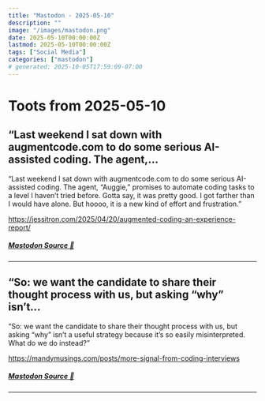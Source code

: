 ```yaml
---
title: "Mastodon - 2025-05-10"
description: ""
image: "/images/mastodon.png"
date: 2025-05-10T00:00:00Z
lastmod: 2025-05-10T00:00:00Z
tags: ["Social Media"]
categories: ["mastodon"]
# generated: 2025-10-05T17:59:09-07:00
---
```


# Toots from 2025-05-10

## “Last weekend I sat down with augmentcode.com to do some serious AI-assisted coding. The agent,...

“Last weekend I sat down with augmentcode.com to do some serious AI-assisted coding. The agent, “Auggie,” promises to automate coding tasks to a level I haven’t tried before. Gotta say, it was pretty good. I got farther than I would have alone. But hoooo, it is a new kind of effort and frustration.”

<https://jessitron.com/2025/04/20/augmented-coding-an-experience-report/>

##### [Mastodon Source 🐘](https://hachyderm.io/@mweagle/114485434873723271)

---

## “So: we want the candidate to share their thought process with us, but asking “why” isn’t...

“So: we want the candidate to share their thought process with us, but asking “why” isn’t a useful strategy because it’s so easily misinterpreted. What do we do instead?”

<https://mandymusings.com/posts/more-signal-from-coding-interviews>

##### [Mastodon Source 🐘](https://hachyderm.io/@mweagle/114484949763458034)

---

